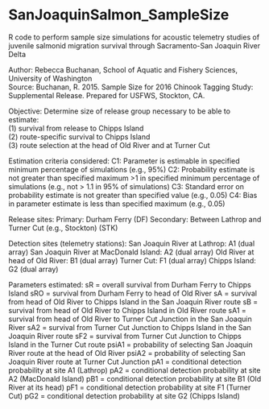 # SanJoaquinSalmon_SampleSize
R code to perform sample size simulations for acoustic telemetry studies of juvenile salmonid migration survival through Sacramento-San Joaquin River Delta

Author: Rebecca Buchanan, School of Aquatic and Fishery Sciences, University of Washington <br />
Source: Buchanan, R. 2015. Sample Size for 2016 Chinook Tagging Study:  Supplemental Release. Prepared for USFWS, Stockton, CA.

Objective: Determine size of release group necessary to be able to estimate:<br />
(1) survival from release to Chipps Island  
(2) route-specific survival to Chipps Island  
(3) route selection at the head of Old River and at Turner Cut  

Estimation criteria considered:
C1: Parameter is estimable in specified minimum percentage of simulations (e.g., 95%)
C2: Probability estimate is not greater than specified maximum >1 in specified minimum percentage of simulations (e.g., not > 1.1 in 95% of simulations)
C3: Standard error on probability estimate is not greater than specified value (e.g., 0.05)
C4: Bias in parameter estimate is less than specified maximum (e.g., 0.05)

Release sites:
Primary: Durham Ferry (DF)
Secondary: Between Lathrop and Turner Cut (e.g., Stockton) (STK)

Detection sites (telemetry stations):
San Joaquin River at Lathrop: A1 (dual array)
San Joaquin River at MacDonald Island: A2 (dual array)
Old River at head of Old River: B1 (dual array)
Turner Cut: F1 (dual array)
Chipps Island: G2 (dual array)

Parameters estimated:
sR = overall survival from Durham Ferry to Chipps Island
sRO = survival from Durham Ferry to head of Old River
sA = survival from head of Old River to Chipps Island in the San Joaquin River route
sB = survival from head of Old River to Chipps Island in Old River route
sA1 = survival from head of Old River to Turner Cut Junction in the San Joaquin River
sA2 = survival from Turner Cut Junction to Chipps Island in the San Joaquin River route
sF2 = survival from Turner Cut Junction to Chipps Island in the Turner Cut route
psiA1 = probability of selecting San Joaquin River route at the head of Old River
psiA2 = probability of selecting San Joaquin River route at Turner Cut Junction
pA1 = conditional detection probability at site A1 (Lathrop)
pA2 = conditional detection probability at site A2 (MacDonald Island)
pB1 = conditional detection probability at site B1 (Old River at its head)
pF1 = conditional detection probability at site F1 (Turner Cut)
pG2 = conditional detection probability at site G2 (Chipps Island)